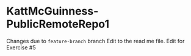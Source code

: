 # KattMcGuinness-PublicRemoteRepo1

Changes due to `feature-branch` branch
Edit to the read me file. 
Edit for Exercise #5

